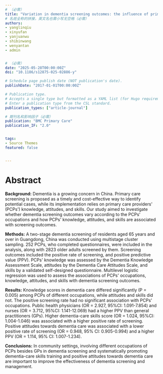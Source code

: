 ```yaml
---
# （必需）
title: "Variation in dementia screening outcomes: the influence of primary care providers’ occupations and knowledge, attitudes, skills"
# 名姓全称的拼接，英文名也需小写无空格（必需）
authors:
- yanglinqiu  
- xinyufan  
- yanjuanwu  
- shibinwang  
- wenyantan
- admin


# （必需）
date: "2025-05-28T00:00:00Z"
doi: "10.1186/s12875-025-02886-y"

# Schedule page publish date (NOT publication's date).
publishDate: "2017-01-01T00:00:00Z"

# Publication type.
# Accepts a single type but formatted as a YAML list (for Hugo requirements).
# Enter a publication type from the CSL standard.
publication_types: ["article-journal"]

# 期刊名和影响因子（必需）
publication: "BMC Primary Care"
publication_IF: "2.0"


tags:
- Source Themes
featured: false


---
```



# **Abstract**
**Background:** Dementia is a growing concern in China. Primary care screening is proposed as a timely and cost-effective way to identify potential cases, while its implementation relies on primary care providers' (PCPs') knowledge, attitudes, and skills. Our study aimed to investigate whether dementia screening outcomes vary according to the PCPs' occupations and how PCPs' knowledge, attitudes, and skills are associated with screening outcomes.

**Methods:** A two-stage dementia screening of residents aged 65 years and over in Guangdong, China was conducted using multistage cluster sampling. 252 PCPs, who completed questionnaires, were included in the analysis, along with 2823 older adults screened by them. Screening outcomes included the positive rate of screening, and positive predictive value (PPV). PCPs' knowledge was assessed by the Dementia Knowledge Assessment Scale, attitudes by the Dementia Care Attitudes Scale, and skills by a validated self-designed questionnaire. Multilevel logistic regression was used to assess the associations of PCPs' occupations, knowledge, attitudes, and skills with dementia screening outcomes.

**Results:** Knowledge scores in dementia care differed significantly (P = 0.005) among PCPs of different occupations, while attitudes and skills did not. The positive screening rate had no significant association with PCPs' occupations. Public health physicians (OR = 2.927, 95%CI: 1.091-7.854) and nurses (OR = 3.712, 95%CI: 1.141-12.069) had a higher PPV than general practitioners (GPs). Higher dementia-care skills score (OR = 1.024, 95%CI: 1.004-1.046) was associated with a higher positive rate of screening. Positive attitudes towards dementia care was associated with a lower positive rate of screening (OR = 0.948, 95% CI: 0.905-0.994) and a higher PPV (OR = 1.114, 95% CI: 1.007-1.234).

**Conclusions:** In community settings, involving different occupations of PCPs besides GPs in dementia screening and systematically promoting dementia-care skills training and positive attitudes towards dementia care are important to improve the effectiveness of dementia screening and management.
